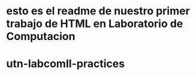 
# esto es el readme de nuestro primer trabajo de HTML en Laboratorio de Computacion

# utn-labcomII-practices
